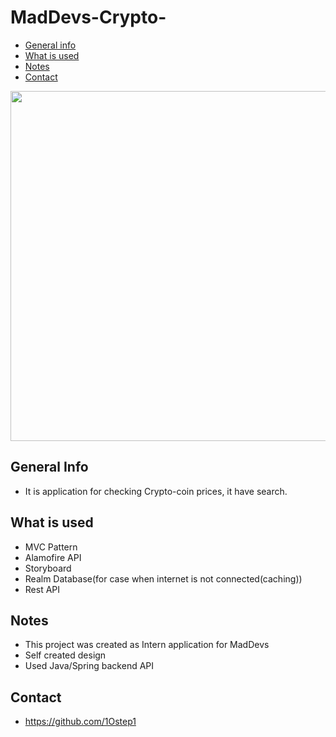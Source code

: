 # MadDevs-Crypto-

* [General info](#general-info)
* [What is used](#What-is-used)
* [Notes](#notes)
* [Contact](#contact)

<img src= "https://user-images.githubusercontent.com/60435025/168441602-e886738d-03dd-457f-b6a3-bd9b656e81e2.gif" width="1440" height="560"/>

## General Info

* It is application for checking Crypto-coin prices, it have search.

## What is used
* MVC Pattern
* Alamofire API
* Storyboard
* Realm Database(for case when internet is not connected(caching))
* Rest API

## Notes

* This project was created as Intern application for MadDevs
* Self created design
* Used Java/Spring backend API

## Contact

* https://github.com/1Ostep1
